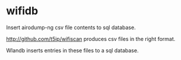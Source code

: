 # wifidb
Insert airodump-ng csv file contents to sql database.

http://github.com/t5ip/wifiscan produces csv files in the right format. 

Wlandb inserts entries in these files to a sql database.
